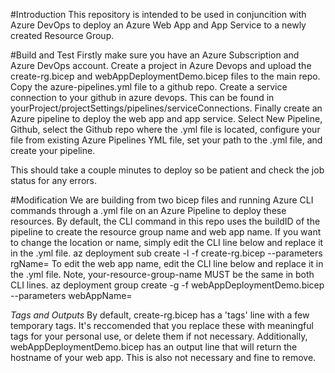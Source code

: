 #Introduction
This repository is intended to be used in conjuncition with Azure DevOps to deploy an Azure Web App and App Service to a newly created Resource Group.

#Build and Test
Firstly make sure you have an Azure Subscription and Azure DevOps account. 
Create a project in Azure Devops and upload the create-rg.bicep and webAppDeploymentDemo.bicep files to the main repo.
Copy the azure-pipelines.yml file to a github repo. 
Create a service connection to your github in azure devops. This can be found in yourProject/projectSettings/pipelines/serviceConnections.
Finally create an Azure pipeline to deploy the web app and app service. 
Select New Pipeline, Github, select the Github repo where the .yml file is located, configure your file from existing Azure Pipelines YML file, set your path to the .yml file, and create your pipeline. 

This should take a couple minutes to deploy so be patient and check the job status for any errors. 

#Modification
We are building from two bicep files and running Azure CLI commands through a .yml file on an Azure Pipeline to deploy these resources. 
By default, the CLI command in this repo uses the buildID of the pipeline to create the resource group name and web app name.
If you want to change the location or name, simply edit the CLI line below and replace it in the .yml file.
      az deployment sub create -l <location> -f create-rg.bicep --parameters rgName=<your-resource-group-name>
To edit the web app name, edit the CLI line below and replace it in the .yml file. Note, your-resource-group-name MUST be the same in both CLI lines.
      az deployment group create -g <your-resource-group-name> -f webAppDeploymentDemo.bicep --parameters webAppName=<your-web-app-name>

*Tags and Outputs*
By default, create-rg.bicep has a 'tags' line with a few temporary tags. It's reccomended that you replace these with meaningful tags for your personal use, or delete them if not necessary.
Additionally, webAppDeploymentDemo.bicep has an output line that will return the hostname of your web app. This is also not necessary and fine to remove.

